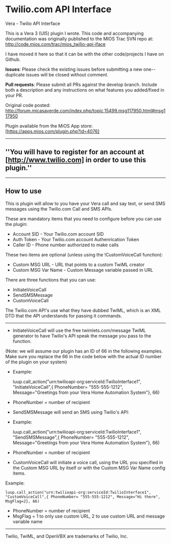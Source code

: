 # Twilio.com API Interface

Vera - Twilio API Interface

This is a Vera 3 (UI5) plugin I wrote.  This code and accompanying documentation was originally published to the MIOS Trac SVN repo at: http://code.mios.com/trac/mios_twilio-api-iface

I have moved it here so that it can be with the other code/projects I have on Github.


**Issues**:  Please check the existing issues before submitting a new one-- duplicate issues will be closed without comment.   

**Pull requests**:  Please submit all PRs against the develop branch.  Include both a description and any instructions on what features you added/fixed in your PR.  


Original code posted: http://forum.micasaverde.com/index.php/topic,15499.msg117950.html#msg117950

Plugin available from the MiOS App store: [https://apps.mios.com/plugin.php?id=4076]

----

## ''You will have to register for an account at [http://www.twilio.com] in order to use this plugin.'' 

----
## How to use 

This is plugin  will allow to you have your Vera call and say text, or send SMS messages using the Twilio.com Call and SMS APIs.  


These are mandatory items that you need to configure before you can use the plugin:
* Account SID - Your Twilio.com account SID
* Auth Token - Your Twilio.com account Authenrication Token
* Caller ID - Phone number authorized to make calls

These two items are optional (unless using the !CustomVoiceCall function):

* Custom MSG URL - URL that points to a custom TwiML creator
* Custom MSG Var Name - Custom Message variable passed in URL


There are three functions that you can use:

* InitiateVoiceCall
* SendSMSMessage
* CustomVoiceCall

The Twilio.com API's use what they have dubbed TwiML, which is an XML DTD that the API understands for passing it commands.


----


* InitiateVoiceCall will use the free twimlets.com/message TwiML generator to have Twilio's API speak the message you pass to the function.

(Note:  we will assume our plugin has an ID of 66 in the following examples.  Make sure you replace the 66 in the code below with the actual ID number of the plugin on your system)

* Example:

    luup.call_action("urn:twilioapi-org:serviceId:TwilioInterface1", "InitiateVoiceCall",{ PhoneNumber= "555-555-1212", Message="Greetings from your Vera Home Automation System"}, 66)


* PhoneNumber = number of recipient

* SendSMSMessage will send an SMS using Twilio's API:


* Example:

    luup.call_action("urn:twilioapi-org:serviceId:TwilioInterface1", "SendSMSMessage",{ PhoneNumber= "555-555-1212", Message="Greetings from your Vera Home Automation System"}, 66)


* PhoneNumber = number of recipient

* CustomVoiceCall will initiate a voice call, using the URL you specified in the Custom MSG URL by itself or with the Custom MSG Var Name config items.

Example:

    luup.call_action("urn:twilioapi-org:serviceId:TwilioInterface1", "CustomVoiceCall",{ PhoneNumber= "555-555-1212", Message="Hi there", MsgFlag=2}, 66)


* PhoneNumber = number of recipient
* MsgFlag = 1 to only use custom URL, 2 to use custom URL and message variable name


----

Twilio, TwiML, and OpenVBX are trademarks of Twilio, Inc.
